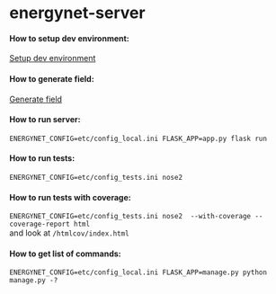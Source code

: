 # energynet-server

#### How to setup dev environment:
[Setup dev environment](docs/setup.md)


#### How to generate field:
[Generate field](docs/generate_field.md)

#### How to run server:
```ENERGYNET_CONFIG=etc/config_local.ini FLASK_APP=app.py flask run```

#### How to run tests:
```ENERGYNET_CONFIG=etc/config_tests.ini nose2```

#### How to run tests with coverage:
```ENERGYNET_CONFIG=etc/config_tests.ini nose2  --with-coverage --coverage-report html```  
and look at `/htmlcov/index.html`

#### How to get list of commands:
```ENERGYNET_CONFIG=etc/config_local.ini FLASK_APP=manage.py python manage.py -?```
